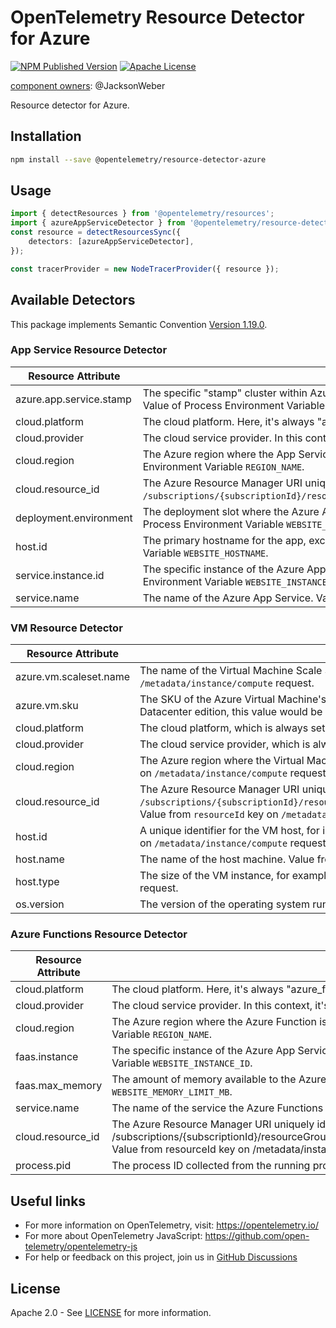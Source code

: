 # OpenTelemetry Resource Detector for Azure

[![NPM Published Version][npm-img]][npm-url]
[![Apache License][license-image]][license-image]

[component owners](https://github.com/open-telemetry/opentelemetry-js-contrib/blob/main/.github/component_owners.yml): @JacksonWeber

Resource detector for Azure.

## Installation

```bash
npm install --save @opentelemetry/resource-detector-azure
```

## Usage

```typescript
import { detectResources } from '@opentelemetry/resources';
import { azureAppServiceDetector } from '@opentelemetry/resource-detector-azure';
const resource = detectResourcesSync({
    detectors: [azureAppServiceDetector],
});

const tracerProvider = new NodeTracerProvider({ resource });
```

## Available Detectors

This package implements Semantic Convention [Version 1.19.0](https://github.com/open-telemetry/opentelemetry-specification/blob/v1.19.0/semantic_conventions/README.md).

### App Service Resource Detector

| Resource Attribute      | Description                                                                                                                                                                                               |
|-------------------------|-----------------------------------------------------------------------------------------------------------------------------------------------------------------------------------------------------------|
| azure.app.service.stamp | The specific "stamp" cluster within Azure where the App Service is running, e.g., "waws-prod-sn1-001". Value of Process Environment Variable `APP_SERVICE_ATTRIBUTE_ENV_VARS`.                            |
| cloud.platform          | The cloud platform. Here, it's always "azure_app_service".                                                                                                                                                |
| cloud.provider          | The cloud service provider. In this context, it's always "azure".                                                                                                                                         |
| cloud.region            | The Azure region where the App Service is hosted, e.g., "East US", "West Europe", etc.  Value of Process Environment Variable `REGION_NAME`.                                                              |
| cloud.resource_id       | The Azure Resource Manager URI uniquely identifying the Azure App Service. Typically in the format `/subscriptions/{subscriptionId}/resourceGroups/{groupName}/providers/Microsoft.Web/sites/{siteName}`. |
| deployment.environment  | The deployment slot where the Azure App Service is running, such as "staging", "production", etc. Value of Process Environment Variable `WEBSITE_SLOT_NAME`.                                              |
| host.id                 | The primary hostname for the app, excluding any custom hostnames. Value of Process Environment Variable `WEBSITE_HOSTNAME`.                                                                               |
| service.instance.id     | The specific instance of the Azure App Service, useful in a scaled-out configuration. Value of Process Environment Variable `WEBSITE_INSTANCE_ID`.                                                        |
| service.name            | The name of the Azure App Service. Value of Process Environment Variable `WEBSITE_SITE_NAME`.                                                                                                             |

### VM Resource Detector

| Resource Attribute       | Description                                                                                                                                                                                              |
|--------------------------|----------------------------------------------------------------------------------------------------------------------------------------------------------------------------------------------------------|
| azure.vm.scaleset.name   | The name of the Virtual Machine Scale Set if the VM is part of one. Value from `vmScaleSetName` key on `/metadata/instance/compute` request.                                                             |
| azure.vm.sku             | The SKU of the Azure Virtual Machine's operating system. For instance, for a VM running Windows Server 2019 Datacenter edition, this value would be "2019-Datacenter". Value from `sku` key on `/metadata/instance/compute` request. |
| cloud.platform           | The cloud platform, which is always set to "azure_vm" in this context.                                                                                                                                   |
| cloud.provider           | The cloud service provider, which is always set to "azure" in this context.                                                                                                                              |
| cloud.region             | The Azure region where the Virtual Machine is hosted, such as "East US", "West Europe", etc. Value from `location` key on `/metadata/instance/compute` request.                                          |
| cloud.resource_id        | The Azure Resource Manager URI uniquely identifying the Azure Virtual Machine. It typically follows this format: `/subscriptions/{subscriptionId}/resourceGroups/{groupName}/providers/Microsoft.Compute/virtualMachines/{vmName}`. Value from `resourceId` key on `/metadata/instance/compute` request.|
| host.id                  | A unique identifier for the VM host, for instance, "02aab8a4-74ef-476e-8182-f6d2ba4166a6". Value from `vmId` key on `/metadata/instance/compute` request.                                                |
| host.name                | The name of the host machine. Value from `name` key on `/metadata/instance/compute` request.                                                                                                             |
| host.type                | The size of the VM instance, for example, "Standard_D2s_v3". Value from `vmSize` key on `/metadata/instance/compute` request.                                                                            |
| os.version               | The version of the operating system running on the VM. Value from `version` key on `/metadata/instance/compute` request.                                                                                 |

### Azure Functions Resource Detector

| Resource Attribute      | Description                                                                                                                                          |
|-------------------------|------------------------------------------------------------------------------------------------------------------------------------------------------|
| cloud.platform          | The cloud platform. Here, it's always "azure_functions".                                                                                             |
| cloud.provider          | The cloud service provider. In this context, it's always "azure".                                                                                    |
| cloud.region            | The Azure region where the Azure Function is hosted, e.g., "East US", "West Europe", etc. Value of Process Environment Variable `REGION_NAME`.       |
| faas.instance           | The specific instance of the Azure App Service, useful in a scaled-out configuration. Value from Process Environment Variable `WEBSITE_INSTANCE_ID`. |
| faas.max_memory         | The amount of memory available to the Azure Function expressed in MiB. value from Process Environment Variable `WEBSITE_MEMORY_LIMIT_MB`.            |
| service.name            | The name of the service the Azure Functions runs within. Value from Process Environment Variable `WEBSITE_SITE_NAME`.                                |
| cloud.resource_id       | The Azure Resource Manager URI uniquely identifying the Azure Virtual Machine. It typically follows this format: /subscriptions/{subscriptionId}/resourceGroups/{groupName}/providers/Microsoft.Compute/virtualMachines/{vmName}. Value from resourceId key on /metadata/instance/compute request. |
| process.pid             | The process ID collected from the running process.                                                                                                   |

## Useful links

- For more information on OpenTelemetry, visit: <https://opentelemetry.io/>
- For more about OpenTelemetry JavaScript: <https://github.com/open-telemetry/opentelemetry-js>
- For help or feedback on this project, join us in [GitHub Discussions][discussions-url]

## License

Apache 2.0 - See [LICENSE][license-url] for more information.

[discussions-url]: https://github.com/open-telemetry/opentelemetry-js/discussions
[license-url]: https://github.com/open-telemetry/opentelemetry-js-contrib/blob/main/LICENSE
[license-image]: https://img.shields.io/badge/license-Apache_2.0-green.svg?style=flat
[npm-url]: https://www.npmjs.com/package/@opentelemetry/resource-detector-azure
[npm-img]: https://badge.fury.io/js/%40opentelemetry%2Fresource-detector-azure.svg
